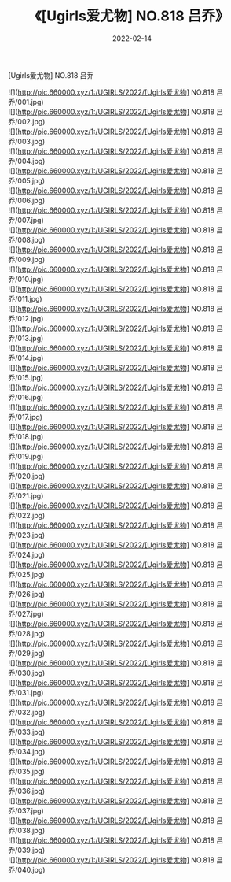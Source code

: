 ﻿---
layout: post
title:  《[Ugirls爱尤物] NO.818 吕乔》
date:   2022-02-14
img: http://pic.660000.xyz/1:/UGIRLS/2022/[Ugirls爱尤物] NO.818 吕乔/000.jpg
categories: [美女, 清纯, 唯美]
---

[Ugirls爱尤物] NO.818 吕乔

 ![](http://pic.660000.xyz/1:/UGIRLS/2022/[Ugirls爱尤物] NO.818 吕乔/001.jpg) <br>![](http://pic.660000.xyz/1:/UGIRLS/2022/[Ugirls爱尤物] NO.818 吕乔/002.jpg) <br>![](http://pic.660000.xyz/1:/UGIRLS/2022/[Ugirls爱尤物] NO.818 吕乔/003.jpg) <br>![](http://pic.660000.xyz/1:/UGIRLS/2022/[Ugirls爱尤物] NO.818 吕乔/004.jpg) <br>![](http://pic.660000.xyz/1:/UGIRLS/2022/[Ugirls爱尤物] NO.818 吕乔/005.jpg) <br>![](http://pic.660000.xyz/1:/UGIRLS/2022/[Ugirls爱尤物] NO.818 吕乔/006.jpg) <br>![](http://pic.660000.xyz/1:/UGIRLS/2022/[Ugirls爱尤物] NO.818 吕乔/007.jpg) <br>![](http://pic.660000.xyz/1:/UGIRLS/2022/[Ugirls爱尤物] NO.818 吕乔/008.jpg) <br>![](http://pic.660000.xyz/1:/UGIRLS/2022/[Ugirls爱尤物] NO.818 吕乔/009.jpg) <br>![](http://pic.660000.xyz/1:/UGIRLS/2022/[Ugirls爱尤物] NO.818 吕乔/010.jpg) <br>![](http://pic.660000.xyz/1:/UGIRLS/2022/[Ugirls爱尤物] NO.818 吕乔/011.jpg) <br>![](http://pic.660000.xyz/1:/UGIRLS/2022/[Ugirls爱尤物] NO.818 吕乔/012.jpg) <br>![](http://pic.660000.xyz/1:/UGIRLS/2022/[Ugirls爱尤物] NO.818 吕乔/013.jpg) <br>![](http://pic.660000.xyz/1:/UGIRLS/2022/[Ugirls爱尤物] NO.818 吕乔/014.jpg) <br>![](http://pic.660000.xyz/1:/UGIRLS/2022/[Ugirls爱尤物] NO.818 吕乔/015.jpg) <br>![](http://pic.660000.xyz/1:/UGIRLS/2022/[Ugirls爱尤物] NO.818 吕乔/016.jpg) <br>![](http://pic.660000.xyz/1:/UGIRLS/2022/[Ugirls爱尤物] NO.818 吕乔/017.jpg) <br>![](http://pic.660000.xyz/1:/UGIRLS/2022/[Ugirls爱尤物] NO.818 吕乔/018.jpg) <br>![](http://pic.660000.xyz/1:/UGIRLS/2022/[Ugirls爱尤物] NO.818 吕乔/019.jpg) <br>![](http://pic.660000.xyz/1:/UGIRLS/2022/[Ugirls爱尤物] NO.818 吕乔/020.jpg) <br>![](http://pic.660000.xyz/1:/UGIRLS/2022/[Ugirls爱尤物] NO.818 吕乔/021.jpg) <br>![](http://pic.660000.xyz/1:/UGIRLS/2022/[Ugirls爱尤物] NO.818 吕乔/022.jpg) <br>![](http://pic.660000.xyz/1:/UGIRLS/2022/[Ugirls爱尤物] NO.818 吕乔/023.jpg) <br>![](http://pic.660000.xyz/1:/UGIRLS/2022/[Ugirls爱尤物] NO.818 吕乔/024.jpg) <br>![](http://pic.660000.xyz/1:/UGIRLS/2022/[Ugirls爱尤物] NO.818 吕乔/025.jpg) <br>![](http://pic.660000.xyz/1:/UGIRLS/2022/[Ugirls爱尤物] NO.818 吕乔/026.jpg) <br>![](http://pic.660000.xyz/1:/UGIRLS/2022/[Ugirls爱尤物] NO.818 吕乔/027.jpg) <br>![](http://pic.660000.xyz/1:/UGIRLS/2022/[Ugirls爱尤物] NO.818 吕乔/028.jpg) <br>![](http://pic.660000.xyz/1:/UGIRLS/2022/[Ugirls爱尤物] NO.818 吕乔/029.jpg) <br>![](http://pic.660000.xyz/1:/UGIRLS/2022/[Ugirls爱尤物] NO.818 吕乔/030.jpg) <br>![](http://pic.660000.xyz/1:/UGIRLS/2022/[Ugirls爱尤物] NO.818 吕乔/031.jpg) <br>![](http://pic.660000.xyz/1:/UGIRLS/2022/[Ugirls爱尤物] NO.818 吕乔/032.jpg) <br>![](http://pic.660000.xyz/1:/UGIRLS/2022/[Ugirls爱尤物] NO.818 吕乔/033.jpg) <br>![](http://pic.660000.xyz/1:/UGIRLS/2022/[Ugirls爱尤物] NO.818 吕乔/034.jpg) <br>![](http://pic.660000.xyz/1:/UGIRLS/2022/[Ugirls爱尤物] NO.818 吕乔/035.jpg) <br>![](http://pic.660000.xyz/1:/UGIRLS/2022/[Ugirls爱尤物] NO.818 吕乔/036.jpg) <br>![](http://pic.660000.xyz/1:/UGIRLS/2022/[Ugirls爱尤物] NO.818 吕乔/037.jpg) <br>![](http://pic.660000.xyz/1:/UGIRLS/2022/[Ugirls爱尤物] NO.818 吕乔/038.jpg) <br>![](http://pic.660000.xyz/1:/UGIRLS/2022/[Ugirls爱尤物] NO.818 吕乔/039.jpg) <br>![](http://pic.660000.xyz/1:/UGIRLS/2022/[Ugirls爱尤物] NO.818 吕乔/040.jpg) <br>
